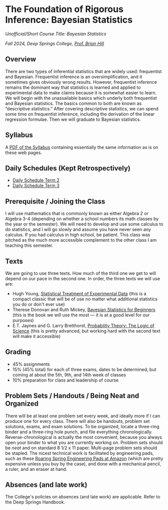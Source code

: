 # The Foundation of Rigorous Inference: Bayesian Statistics

*Unofficial/Short Course Title: Bayesian Statistics*

*Fall 2024, Deep Springs College, [Prof. Brian Hill](https://brianhill.github.io)*

## Overview

There are two types of inferential statistics that are widely used: frequentist and Bayesian.
Frequentist inference is an oversimplification, and it sometimes gives obviously wrong results.
However, frequentist inference remains the dominant way that statistics is learned and applied
to experimental data to make claims because it is somewhat easier to learn. We will begin with the unassailable basics which underly
both frequentist and Bayesian statistics. The basics common to both are known as &ldquo;descriptive
statistics.&rdquo; After covering descriptive statistics, we can spend some time on frequentist inference,
including the derivation of the linear regression formulae. Then we will graduate to Bayesian
statistics.

## Syllabus

A [PDF of the Syllabus](./BayesianStatisticsSyllabus.pdf) containing essentially the same information as is on these web pages.

## Daily Schedules (Kept Retrospectively)

* [Daily Schedule Term 2](./daily_schedule_term_2.html)
* [Daily Schedule Term 3](./daily_schedule_term_3.html)

## Prerequisite / Joining the Class

I will use mathematics that is commonly known as either Algebra 2 or Algebra 3-4 (depending on whether a school numbers its math classes by the year or the semester). We will need to develop and use some calculus to do statistics, and I will go slowly and assume you have never seen any calculus. If you had calculus in high school, be patient. This class was pitched as the much more accessible complement to the other class I am teaching this semester.

## Texts

We are going to use three texts. How much of the third one we get to will depend on our pace in the second one. In order, the three texts we will use are:

* Hugh Young, [Statistical Treatment of Experimental Data](https://archive.org/details/H_D_Young__Statistical_Treatment_of_Experimental_Data/mode/1up) (this is a compact classic that will be of use no matter what additional statistics you do or don't ever use)
* Therese Donovan and Ruth Mickey, [Bayesian Statistics for Beginners](https://www.amazon.com/Bayesian-Statistics-Beginners-step-step/dp/0198841299) (this is the book we will use the most &mdash; it is at a good level for our purposes)
* E.T. Jaynes and G. Larry Bretthorst, [Probability Theory: The Logic of Science](https://www.amazon.com/Probability-Theory-Science-T-Jaynes/dp/0521592712) (this is pretty advanced, but working hard with the second text will make it accessible)

## Grading

* 45% assignments
* 15% (45% total) for each of three exams, dates to be determined, but coming at about the 5th, 9th, and 14th week of classes
* 10% preparation for class and leadership of course

## Problem Sets / Handouts / Being Neat and Organized

There will be at least one problem set every week, and ideally more if I can produce one for every class.
There will also be handouts, problem set solutions, exams, and exam solutions. To be organized, locate a three-ring binder and a three-ring hole punch, and file everything chronologically. Reverse-chronological is actually the most convenient, because you always open your binder to what you are currently working on. Problem sets should be *neat* and on standard 8 1/2 x 11 paper. Multi-page problem sets should be stapled. The nicest technical work is facilitated by engineering pads, such as these [Roaring Spring Engineering Pads at Amazon](https://www.amazon.com/Roaring-Signature-Collection-Covered-Engineering/dp/B09F724P4X) (which are pretty expensive unless you buy by the case), and done with a mechanical pencil, a ruler, and an eraser at hand.

## Absences (and late work)

The College's policies on absences (and late work) are applicable. Refer to the Deep Springs Handbook.
